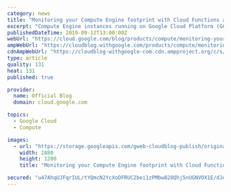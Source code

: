 ```yaml
---
category: news
title: "Monitoring your Compute Engine footprint with Cloud Functions and Stackdriver"
excerpt: "Compute Engine instances running on Google Cloud Platform (GCP) can scale up and down quickly as needed by your business. As your fleet of instances grows, you’ll want to ensure that you have enough Compute Engine quota for growth over time and that you understand your resource usage and costs. At scale,"
publishedDateTime: 2019-09-12T13:00:00Z
webUrl: "https://cloud.google.com/blog/products/compute/monitoring-your-compute-engine-footprint-with-cloud-functions-and-stackdriver/"
ampWebUrl: "https://cloudblog.withgoogle.com/products/compute/monitoring-your-compute-engine-footprint-with-cloud-functions-and-stackdriver/amp/"
cdnAmpWebUrl: "https://cloudblog-withgoogle-com.cdn.ampproject.org/c/s/cloudblog.withgoogle.com/products/compute/monitoring-your-compute-engine-footprint-with-cloud-functions-and-stackdriver/amp/"
type: article
quality: 131
heat: 131
published: true

provider:
  name: Official Blog
  domain: cloud.google.com

topics:
  - Google Cloud
  - Compute

images:
  - url: "https://storage.googleapis.com/gweb-cloudblog-publish/original_images/GCP_Management_tools.jpg"
    width: 2880
    height: 1200
    title: "Monitoring your Compute Engine footprint with Cloud Functions and Stackdriver"

secured: "u47AhqUJFqrIUL/tYQmcN2YcXoDFRUC2bei1zPMbw828Qhj5nUGNVOX1E/dJemP1KVqdeLjKiipwIePmqrQScCk1biRLA4yeiV2FQBCdUJSAhk2QyW3osaBaKgB/7/BgDHk7icZrrT0HYFa56qq7tnn8TI/nFb3pmdqZtMVhd0LcIGS//ZrlrQr4Gdq2yWxpLHpCzSoMf64kGapPbMH+PKCJPsu6aAzCR8GHibZfzLU09UJxHfjAgX00Wjddx3ub5VLXyaLqCy7sMbgw5S9AQMi80ZxE9IXUdaGv/6ROX4/nAySrYXImGPEuek2uXCEF8QblZr6pLAEvgzd/wkXFXA==;Xnhh3Wn1JV+EI1fgDcdoTQ=="
---
```


